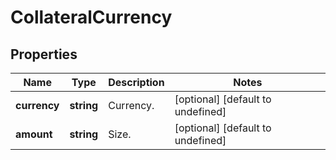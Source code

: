 # CollateralCurrency

## Properties

Name | Type | Description | Notes
------------ | ------------- | ------------- | -------------
**currency** | **string** | Currency. | [optional] [default to undefined]
**amount** | **string** | Size. | [optional] [default to undefined]

